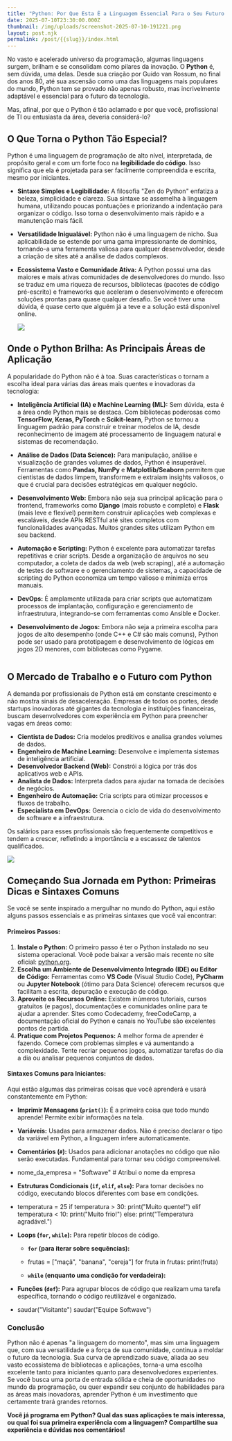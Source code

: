 ```yaml
---
title: "Python: Por Que Esta É a Linguagem Essencial Para o Seu Futuro na Tecnologia"
date: 2025-07-10T23:30:00.000Z
thumbnail: /img/uploads/screenshot-2025-07-10-191221.png
layout: post.njk
permalink: /post/{{slug}}/index.html
---
```

<!--StartFragment-->

No vasto e acelerado universo da programação, algumas linguagens surgem, brilham e se consolidam como pilares da inovação. O **Python** é, sem dúvida, uma delas. Desde sua criação por Guido van Rossum, no final dos anos 80, até sua ascensão como uma das linguagens mais populares do mundo, Python tem se provado não apenas robusto, mas incrivelmente adaptável e essencial para o futuro da tecnologia.

Mas, afinal, por que o Python é tão aclamado e por que você, profissional de TI ou entusiasta da área, deveria considerá-lo?

## O Que Torna o Python Tão Especial?

Python é uma linguagem de programação de alto nível, interpretada, de propósito geral e com um forte foco na **legibilidade do código**. Isso significa que ela é projetada para ser facilmente compreendida e escrita, mesmo por iniciantes.

* **Sintaxe Simples e Legibilidade:** A filosofia "Zen do Python" enfatiza a beleza, simplicidade e clareza. Sua sintaxe se assemelha à linguagem humana, utilizando poucas pontuações e priorizando a indentação para organizar o código. Isso torna o desenvolvimento mais rápido e a manutenção mais fácil.
* **Versatilidade Inigualável:** Python não é uma linguagem de nicho. Sua aplicabilidade se estende por uma gama impressionante de domínios, tornando-a uma ferramenta valiosa para qualquer desenvolvedor, desde a criação de sites até a análise de dados complexos.
* **Ecossistema Vasto e Comunidade Ativa:** A Python possui uma das maiores e mais ativas comunidades de desenvolvedores do mundo. Isso se traduz em uma riqueza de recursos, bibliotecas (pacotes de código pré-escrito) e frameworks que aceleram o desenvolvimento e oferecem soluções prontas para quase qualquer desafio. Se você tiver uma dúvida, é quase certo que alguém já a teve e a solução está disponível online.

  ![](/img/uploads/screenshot-2025-07-10-192814.png)

## Onde o Python Brilha: As Principais Áreas de Aplicação

A popularidade do Python não é à toa. Suas características o tornam a escolha ideal para várias das áreas mais quentes e inovadoras da tecnologia:

* **Inteligência Artificial (IA) e Machine Learning (ML):** Sem dúvida, esta é a área onde Python mais se destaca. Com bibliotecas poderosas como **TensorFlow, Keras, PyTorch** e **Scikit-learn**, Python se tornou a linguagem padrão para construir e treinar modelos de IA, desde reconhecimento de imagem até processamento de linguagem natural e sistemas de recomendação.
* **Análise de Dados (Data Science):** Para manipulação, análise e visualização de grandes volumes de dados, Python é insuperável. Ferramentas como **Pandas, NumPy** e **Matplotlib/Seaborn** permitem que cientistas de dados limpem, transformem e extraiam insights valiosos, o que é crucial para decisões estratégicas em qualquer negócio.
* **Desenvolvimento Web:** Embora não seja sua principal aplicação para o frontend, frameworks como **Django** (mais robusto e completo) e **Flask** (mais leve e flexível) permitem construir aplicações web complexas e escaláveis, desde APIs RESTful até sites completos com funcionalidades avançadas. Muitos grandes sites utilizam Python em seu backend.
* **Automação e Scripting:** Python é excelente para automatizar tarefas repetitivas e criar scripts. Desde a organização de arquivos no seu computador, a coleta de dados da web (web scraping), até a automação de testes de software e o gerenciamento de sistemas, a capacidade de scripting do Python economiza um tempo valioso e minimiza erros manuais.
* **DevOps:** É amplamente utilizada para criar scripts que automatizam processos de implantação, configuração e gerenciamento de infraestrutura, integrando-se com ferramentas como Ansible e Docker.
* **Desenvolvimento de Jogos:** Embora não seja a primeira escolha para jogos de alto desempenho (onde C++ e C# são mais comuns), Python pode ser usado para prototipagem e desenvolvimento de lógicas em jogos 2D menores, com bibliotecas como Pygame.

  ![]()

## O Mercado de Trabalho e o Futuro com Python





A demanda por profissionais de Python está em constante crescimento e não mostra sinais de desaceleração. Empresas de todos os portes, desde startups inovadoras até gigantes da tecnologia e instituições financeiras, buscam desenvolvedores com experiência em Python para preencher vagas em áreas como:

* **Cientista de Dados:** Cria modelos preditivos e analisa grandes volumes de dados.
* **Engenheiro de Machine Learning:** Desenvolve e implementa sistemas de inteligência artificial.
* **Desenvolvedor Backend (Web):** Constrói a lógica por trás dos aplicativos web e APIs.
* **Analista de Dados:** Interpreta dados para ajudar na tomada de decisões de negócios.
* **Engenheiro de Automação:** Cria scripts para otimizar processos e fluxos de trabalho.
* **Especialista em DevOps:** Gerencia o ciclo de vida do desenvolvimento de software e a infraestrutura.

Os salários para esses profissionais são frequentemente competitivos e tendem a crescer, refletindo a importância e a escassez de talentos qualificados.

![](/img/uploads/screenshot-2025-07-10-192401.png)

## Começando Sua Jornada em Python: Primeiras Dicas e Sintaxes Comuns

Se você se sente inspirado a mergulhar no mundo do Python, aqui estão alguns passos essenciais e as primeiras sintaxes que você vai encontrar:

#### **Primeiros Passos:**

1. **Instale o Python:** O primeiro passo é ter o Python instalado no seu sistema operacional. Você pode baixar a versão mais recente no site oficial: <!----><!----><!----><!----><!----><!----><!----><!----><!----><!----><!----><!----><!----><!----><!----><!----><!----><!----><!----><!---->[python.org](https://www.python.org/)<!----><!----><!----><!----><!----><!----><!----><!----><!----><!----><!----><!----><!----><!----><!----><!----><!----><!----><!----><!----><!---->.
2. **Escolha um Ambiente de Desenvolvimento Integrado (IDE) ou Editor de Código:** Ferramentas como **VS Code** (Visual Studio Code), **PyCharm** ou **Jupyter Notebook** (ótimo para Data Science) oferecem recursos que facilitam a escrita, depuração e execução de código.
3. **Aproveite os Recursos Online:** Existem inúmeros tutoriais, cursos gratuitos (e pagos), documentações e comunidades online para te ajudar a aprender. Sites como Codecademy, freeCodeCamp, a documentação oficial do Python e canais no YouTube são excelentes pontos de partida.
4. **Pratique com Projetos Pequenos:** A melhor forma de aprender é fazendo. Comece com problemas simples e vá aumentando a complexidade. Tente recriar pequenos jogos, automatizar tarefas do dia a dia ou analisar pequenos conjuntos de dados.

#### **Sintaxes Comuns para Iniciantes:**

Aqui estão algumas das primeiras coisas que você aprenderá e usará constantemente em Python:

* **Imprimir Mensagens (`print()`):** É a primeira coisa que todo mundo aprende! Permite exibir informações na tela.
* **Variáveis:** Usadas para armazenar dados. Não é preciso declarar o tipo da variável em Python, a linguagem infere automaticamente.
* **Comentários (`#`):** Usados para adicionar anotações no código que não serão executadas. Fundamental para tornar seu código compreensível.
* nome_da_empresa = "Softwave" # Atribui o nome da empresa


* **Estruturas Condicionais (`if`, `elif`, `else`):** Para tomar decisões no código, executando blocos diferentes com base em condições.
* temperatura = 25
  if temperatura > 30:
      print("Muito quente!")
  elif temperatura < 10:
      print("Muito frio!")
  else:
      print("Temperatura agradável.")


* **Loops (`for`, `while`):** Para repetir blocos de código.

  * **`for` (para iterar sobre sequências):**
  * frutas = \["maçã", "banana", "cereja"]
    for fruta in frutas:
        print(fruta)


  * **`while` (enquanto uma condição for verdadeira):**
* **Funções (`def`):** Para agrupar blocos de código que realizam uma tarefa específica, tornando o código reutilizável e organizado.
* saudar("Visitante")
  saudar("Equipe Softwave")



### Conclusão

Python não é apenas "a linguagem do momento", mas sim uma linguagem que, com sua versatilidade e a força de sua comunidade, continua a moldar o futuro da tecnologia. Sua curva de aprendizado suave, aliada ao seu vasto ecossistema de bibliotecas e aplicações, torna-a uma escolha excelente tanto para iniciantes quanto para desenvolvedores experientes. Se você busca uma porta de entrada sólida e cheia de oportunidades no mundo da programação, ou quer expandir seu conjunto de habilidades para as áreas mais inovadoras, aprender Python é um investimento que certamente trará grandes retornos.

**Você já programa em Python? Qual das suas aplicações te mais interessa, ou qual foi sua primeira experiência com a linguagem? Compartilhe sua experiência e dúvidas nos comentários!**

<!--EndFragment-->